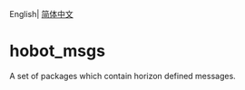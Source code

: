 English| [简体中文](./README_cn.md)


# hobot_msgs
A set of packages which contain horizon defined messages.
